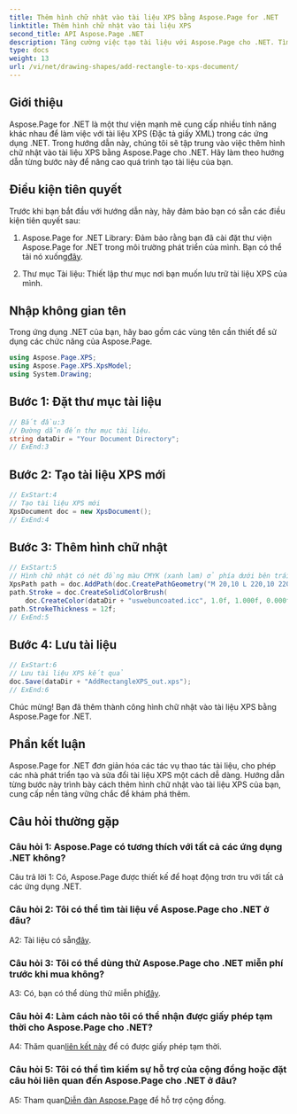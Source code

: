 ```yaml
---
title: Thêm hình chữ nhật vào tài liệu XPS bằng Aspose.Page for .NET
linktitle: Thêm hình chữ nhật vào tài liệu XPS
second_title: API Aspose.Page .NET
description: Tăng cường việc tạo tài liệu với Aspose.Page cho .NET. Tìm hiểu cách thêm hình chữ nhật vào tài liệu XPS trong hướng dẫn từng bước này.
type: docs
weight: 13
url: /vi/net/drawing-shapes/add-rectangle-to-xps-document/
---
```

## Giới thiệu

Aspose.Page for .NET là một thư viện mạnh mẽ cung cấp nhiều tính năng khác nhau để làm việc với tài liệu XPS (Đặc tả giấy XML) trong các ứng dụng .NET. Trong hướng dẫn này, chúng tôi sẽ tập trung vào việc thêm hình chữ nhật vào tài liệu XPS bằng Aspose.Page cho .NET. Hãy làm theo hướng dẫn từng bước này để nâng cao quá trình tạo tài liệu của bạn.

## Điều kiện tiên quyết

Trước khi bạn bắt đầu với hướng dẫn này, hãy đảm bảo bạn có sẵn các điều kiện tiên quyết sau:

1.  Aspose.Page for .NET Library: Đảm bảo rằng bạn đã cài đặt thư viện Aspose.Page for .NET trong môi trường phát triển của mình. Bạn có thể tải nó xuống[đây](https://releases.aspose.com/page/net/).

2. Thư mục Tài liệu: Thiết lập thư mục nơi bạn muốn lưu trữ tài liệu XPS của mình.

## Nhập không gian tên

Trong ứng dụng .NET của bạn, hãy bao gồm các vùng tên cần thiết để sử dụng các chức năng của Aspose.Page.

```csharp
using Aspose.Page.XPS;
using Aspose.Page.XPS.XpsModel;
using System.Drawing;
```

## Bước 1: Đặt thư mục tài liệu

```csharp
// Bắt đầu:3
// Đường dẫn đến thư mục tài liệu.
string dataDir = "Your Document Directory";
// ExEnd:3
```

## Bước 2: Tạo tài liệu XPS mới

```csharp
// ExStart:4
// Tạo tài liệu XPS mới
XpsDocument doc = new XpsDocument();
// ExEnd:4
```

## Bước 3: Thêm hình chữ nhật

```csharp
// ExStart:5
// Hình chữ nhật có nét đồng màu CMYK (xanh lam) ở phía dưới bên trái
XpsPath path = doc.AddPath(doc.CreatePathGeometry("M 20,10 L 220,10 220,100 20,100 Z"));
path.Stroke = doc.CreateSolidColorBrush(
    doc.CreateColor(dataDir + "uswebuncoated.icc", 1.0f, 1.000f, 0.000f, 0.000f, 0.000f));
path.StrokeThickness = 12f;
// ExEnd:5
```

## Bước 4: Lưu tài liệu

```csharp
// ExStart:6
// Lưu tài liệu XPS kết quả
doc.Save(dataDir + "AddRectangleXPS_out.xps");
// ExEnd:6
```

Chúc mừng! Bạn đã thêm thành công hình chữ nhật vào tài liệu XPS bằng Aspose.Page for .NET.

## Phần kết luận

Aspose.Page for .NET đơn giản hóa các tác vụ thao tác tài liệu, cho phép các nhà phát triển tạo và sửa đổi tài liệu XPS một cách dễ dàng. Hướng dẫn từng bước này trình bày cách thêm hình chữ nhật vào tài liệu XPS của bạn, cung cấp nền tảng vững chắc để khám phá thêm.

## Câu hỏi thường gặp

### Câu hỏi 1: Aspose.Page có tương thích với tất cả các ứng dụng .NET không?

Câu trả lời 1: Có, Aspose.Page được thiết kế để hoạt động trơn tru với tất cả các ứng dụng .NET.

### Câu hỏi 2: Tôi có thể tìm tài liệu về Aspose.Page cho .NET ở đâu?

 A2: Tài liệu có sẵn[đây](https://reference.aspose.com/page/net/).

### Câu hỏi 3: Tôi có thể dùng thử Aspose.Page cho .NET miễn phí trước khi mua không?

 A3: Có, bạn có thể dùng thử miễn phí[đây](https://releases.aspose.com/).

### Câu hỏi 4: Làm cách nào tôi có thể nhận được giấy phép tạm thời cho Aspose.Page cho .NET?

 A4: Thăm quan[liên kết này](https://purchase.aspose.com/temporary-license/) để có được giấy phép tạm thời.

### Câu hỏi 5: Tôi có thể tìm kiếm sự hỗ trợ của cộng đồng hoặc đặt câu hỏi liên quan đến Aspose.Page cho .NET ở đâu?

 A5: Tham quan[Diễn đàn Aspose.Page](https://forum.aspose.com/c/page/39) để hỗ trợ cộng đồng.